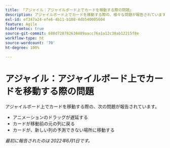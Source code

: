 ```yaml
---
title: 「アジャイル：アジャイルボード上でカードを移動する際の問題」
description: アジャイルボード上でカードを移動する際の、様々な問題が報告されています。
exl-id: ef347a24-efe6-4b11-b108-4db540005604
feature: Agile
hidefromtoc: true
source-git-commit: 688d728782638489aacc76a1a12c38ab12215f8e
workflow-type: ht
source-wordcount: '70'
ht-degree: 100%

---
```


# アジャイル：アジャイルボード上でカードを移動する際の問題

<!--Valid issue, won't fix-->

アジャイルボード上でカードを移動する際の、次の問題が報告されています。

* アニメーションのドラッグが遅延する
* カードが移動前の元の列に戻る
* カードが、新しい列の予測できない場所に移動する

_最初に報告されたのは 2022年6月1日です。_
